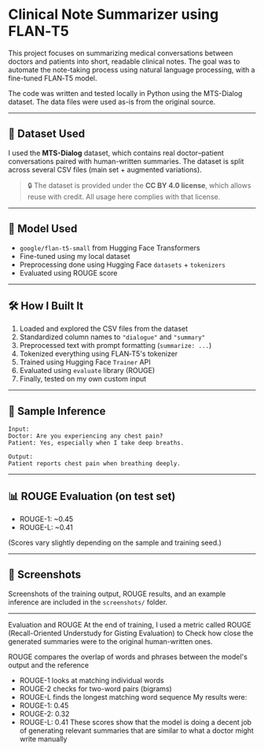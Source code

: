 # Clinical Note Summarizer using FLAN‑T5

This project focuses on summarizing medical conversations between doctors and patients into short, readable clinical notes. The goal was to automate the note-taking process using natural language processing, with a fine-tuned FLAN‑T5 model.

The code was written and tested locally in Python using the MTS-Dialog dataset. The data files were used as-is from the original source.

---

## 📁 Dataset Used

I used the **MTS-Dialog** dataset, which contains real doctor–patient conversations paired with human-written summaries. The dataset is split across several CSV files (main set + augmented variations).

> 🔒 The dataset is provided under the **CC BY 4.0 license**, which allows reuse with credit. All usage here complies with that license.

---

## 🧠 Model Used

- `google/flan-t5-small` from Hugging Face Transformers
- Fine-tuned using my local dataset
- Preprocessing done using Hugging Face `datasets` + `tokenizers`
- Evaluated using ROUGE score

---

## 🛠 How I Built It

1. Loaded and explored the CSV files from the dataset
2. Standardized column names to `"dialogue"` and `"summary"`
3. Preprocessed text with prompt formatting (`summarize: ...`)
4. Tokenized everything using FLAN‑T5's tokenizer
5. Trained using Hugging Face `Trainer` API
6. Evaluated using `evaluate` library (ROUGE)
7. Finally, tested on my own custom input

---

## 🧪 Sample Inference

```
Input:
Doctor: Are you experiencing any chest pain?
Patient: Yes, especially when I take deep breaths.

Output:
Patient reports chest pain when breathing deeply.
```

---

## 📊 ROUGE Evaluation (on test set)

- ROUGE-1: ~0.45  
- ROUGE-L: ~0.41  

(Scores vary slightly depending on the sample and training seed.)

---

## 📸 Screenshots

Screenshots of the training output, ROUGE results, and an example inference are included in the `screenshots/` folder.

---

Evaluation and ROUGE
At the end of training, I used a metric called ROUGE (Recall-Oriented Understudy for Gisting Evaluation) to
Check how close the generated summaries were to the original human-written ones.

ROUGE compares the overlap of words and phrases between the model's output and the reference
- ROUGE-1 looks at matching individual words
- ROUGE-2 checks for two-word pairs (bigrams)
- ROUGE-L finds the longest matching word sequence
My results were:
- ROUGE-1: 0.45
- ROUGE-2: 0.32
- ROUGE-L: 0.41
These scores show that the model is doing a decent job of generating relevant summaries that are similar to what a doctor might write manually


